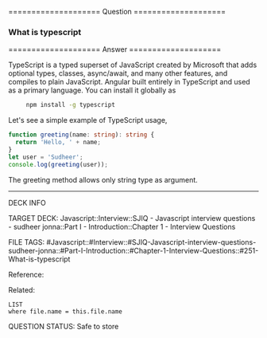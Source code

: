 ==================== Question ====================  

### What is typescript  

==================== Answer ====================  

TypeScript is a typed superset of JavaScript created by Microsoft that adds
optional types, classes, async/await, and many other features, and compiles to
plain JavaScript. Angular built entirely in TypeScript and used as a primary
language. You can install it globally as

```bash
     npm install -g typescript
```

Let's see a simple example of TypeScript usage,

```typescript
function greeting(name: string): string {
  return 'Hello, ' + name;
}
let user = 'Sudheer';
console.log(greeting(user));
```

The greeting method allows only string type as argument.

---

DECK INFO

TARGET DECK: Javascript::Interview::SJIQ - Javascript interview questions -
sudheer jonna::Part I - Introduction::Chapter 1 - Interview Questions

FILE TAGS:
#Javascript::#Interview::#SJIQ-Javascript-interview-questions-sudheer-jonna::#Part-I-Introduction::#Chapter-1-Interview-Questions::#251-What-is-typescript

Reference:

Related:

```dataview
LIST
where file.name = this.file.name
```

QUESTION STATUS: Safe to store
